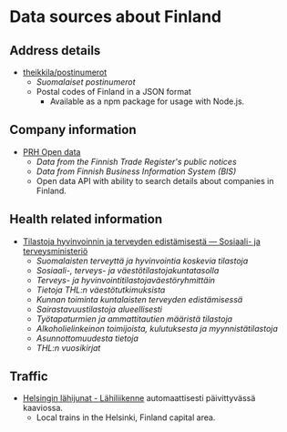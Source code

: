 # Data sources about Finland




## Address details

- [theikkila/postinumerot](https://github.com/theikkila/postinumerot)
  - _Suomalaiset postinumerot_
  - Postal codes of Finland in a JSON format
    - Available as a npm package for usage with Node.js.


## Company information

- [PRH Open data](http://avoindata.prh.fi/index_en.html)
  - _Data from the Finnish Trade Register's public notices_
  - _Data from Finnish Business Information System (BIS)_
  - Open data API with ability to search details about companies in Finland.


## Health related information

- [Tilastoja hyvinvoinnin ja terveyden edistämisestä — Sosiaali- ja terveysministeriö](http://stm.fi/tilastot/tilastoja-hyvinvoinnin-ja-terveyden-edistamisesta)
  - _Suomalaisten terveyttä ja hyvinvointia koskevia tilastoja_
  - _Sosiaali-, terveys- ja väestötilastojakuntatasolla_
  - _Terveys- ja hyvinvointitilastojaväestöryhmittäin_
  - _Tietoja THL:n väestötutkimuksista_
  - _Kunnan toiminta kuntalaisten terveyden edistämisessä_
  - _Sairastavuustilastoja alueellisesti_
  - _Työtapaturmien ja ammattitautien määristä tilastoja_
  - _Alkoholielinkeinon toimijoista, kulutuksesta ja myynnistätilastoja_
  - _Asunnottomuudesta tietoja_
  - _THL:n vuosikirjat_


## Traffic

- [Helsingin lähijunat - Lähiliikenne](http://liikenne.hylly.org/rata/lahi/) automaattisesti päivittyvässä kaaviossa.
  - Local trains in the Helsinki, Finland capital area.
